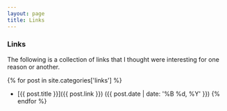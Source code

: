 ```yaml
---
layout: page
title: Links
---
```

### Links

The following is a collection of links that I thought were interesting
for one reason or another.

{% for post in site.categories['links'] %}
* [{{ post.title }}]({{ post.link }}) ({{ post.date | date: '%B %d, %Y' }}) {% endfor %}